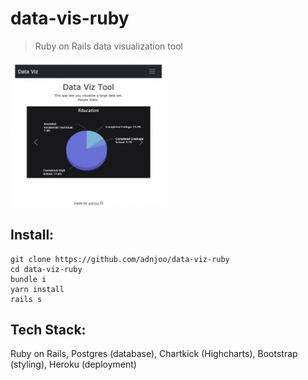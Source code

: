 # data-vis-ruby

> Ruby on Rails data visualization tool

[<img src="./scrn.png" width='250'>](https://data-viz-ruby.herokuapp.com/)

## Install:

```
git clone https://github.com/adnjoo/data-viz-ruby
cd data-viz-ruby
bundle i
yarn install
rails s
```

## Tech Stack: 

Ruby on Rails, Postgres (database), Chartkick (Highcharts), Bootstrap (styling), Heroku (deployment)

